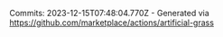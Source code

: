 Commits: 2023-12-15T07:48:04.770Z - Generated via https://github.com/marketplace/actions/artificial-grass
<br>
